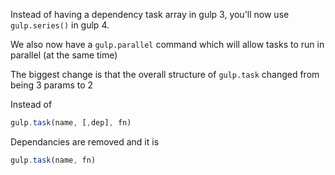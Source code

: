 Instead of having a dependency task array in gulp 3, you'll now use `gulp.series()` in gulp 4.

We also now have a `gulp.parallel` command which will allow tasks to run in parallel (at the same time)

The biggest change is that the overall structure of `gulp.task` changed from being 3 params to 2

Instead of

```js
gulp.task(name, [,dep], fn)
```

Dependancies are removed and it is

```js
gulp.task(name, fn)
```
